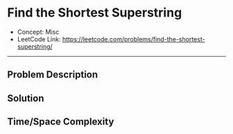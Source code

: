 # Find the Shortest Superstring

- Concept: Misc
- LeetCode Link: https://leetcode.com/problems/find-the-shortest-superstring/

---

## Problem Description

## Solution

## Time/Space Complexity

